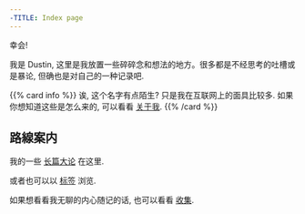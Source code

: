 ```yaml
---
-TITLE: Index page
---
```


幸会!

我是 Dustin, 这里是我放置一些碎碎念和想法的地方。很多都是不经思考的吐槽或是暴论, 但确也是对自己的一种记录吧. 

{{% card info %}}
诶, 这个名字有点陌生? 只是我在互联网上的面具比较多. 如果你想知道这些是怎么来的, 可以看看 [关于我](/about/). 
{{% /card %}}


## 路線案内

我的一些 [长篇大论](/posts/) 在这里. 

或者也可以以 [标签](/tags/) 浏览. 

如果想看看我无聊的内心随记的话, 也可以看看 [收集](/collects/). 
